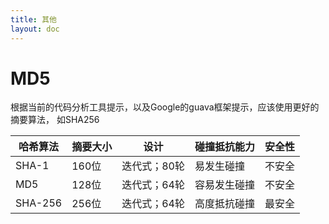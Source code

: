 ```yaml
---
title: 其他
layout: doc
---
```


# MD5
根据当前的代码分析工具提示，以及Google的guava框架提示，应该使用更好的摘要算法， 如SHA256


哈希算法 | 摘要大小 | 设计 | 碰撞抵抗能力 | 安全性
-- | -- | -- | -- | --
SHA-1 | 160位 | 迭代式；80轮 | 易发生碰撞 | 不安全
MD5 | 128位 | 迭代式；64轮 | 容易发生碰撞 | 不安全
SHA-256 | 256位 | 迭代式；64轮 | 高度抵抗碰撞 | 最安全

